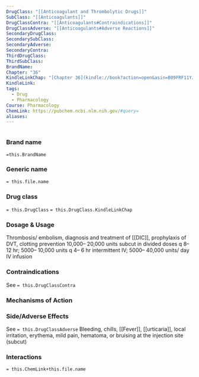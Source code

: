 ```yaml
---
DrugClass: "[[Anticoagulant and Thrombolytic Drugs]]"
SubClass: "[[Anticoagulants]]"
DrugClassContra: "[[Anticoagulants#Contraindications]]"
DrugClassAdverse: "[[Anticoagulants#Adverse Reactions]]"
SecondaryDrugClass: 
SecondarySubClass: 
SecondaryAdverse: 
SecondaryContra: 
ThirdDrugClass: 
ThirdSubClass: 
BrandName: 
Chapter: "36"
KindleLinkChap: "[Chapter 36](kindle://book?action=open&asin=B09FRF11YJ&location=19929)"
KindleLink: 
tags:
  - Drug
  - Pharmacology
Course: Pharmacology
ChemLink: https://pubchem.ncbi.nlm.nih.gov/#query=
aliases:
---
```

```smiles

```

### Brand name
`=this.BrandName`

### Generic name
`= this.file.name`

### Drug class 
`= this.DrugClass`
	`= this.DrugClass.KindleLinkChap`

### Dosage & Usage
Thrombosis/ embolism, diagnosis and treatment of [[DIC]], prophylaxis of DVT, clotting prevention 
10,000– 20,000 units subcut in divided doses q 8– 12 hr; 5000– 10,000 units q 4– 6 hr intermittent IV; 5000– 40,000 units/ day IV infusion

### Contraindications
See `= this.DrugClassContra`

### Mechanisms of Action


### Side/Adverse Effects
See `= this.DrugClassAdverse`
Bleeding, chills, [[Fever]], [[urticaria]], local irritation, erythema, mild pain, hematoma, or bruising at the injection site (subcut)

### Interactions

`= this.ChemLink+this.file.name`

